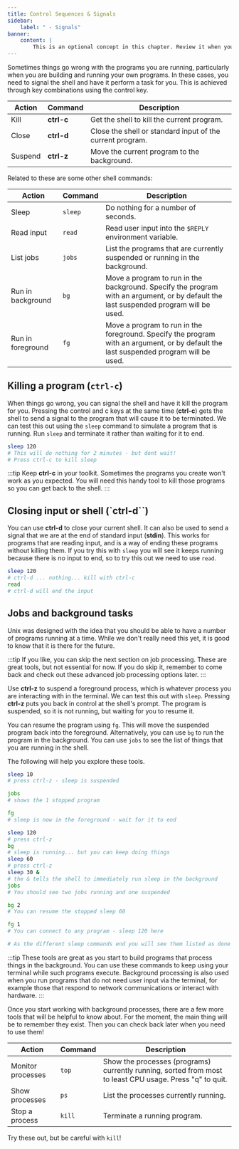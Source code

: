 ```yaml
---
title: Control Sequences & Signals
sidebar:
    label: " - Signals"
banner:
    content: |
        This is an optional concept in this chapter. Review it when you are on top of the other ideas.
---
```


Sometimes things go wrong with the programs you are running, particularly when you are building and running your own programs. In these cases, you need to signal the shell and have it perform a task for you. This is achieved through key combinations using the control key.

| **Action** | **Command** | **Description**                                           |
|------------|-------------|-----------------------------------------------------------|
| Kill       | **ctrl-c**  | Get the shell to kill the current program.                |
| Close      | **ctrl-d**  | Close the shell or standard input of the current program. |
| Suspend    | **ctrl-z**  | Move the current program to the background.               |

Related to these are some other shell commands:

| **Action**        | **Command** | **Description** |
|-------------------|-------------|-----------------------------------------------------------------------------------|
| Sleep             |`sleep`      | Do nothing for a number of seconds. |
| Read input        |`read`       | Read user input into the `$REPLY` environment variable. |
| List jobs         |`jobs`       | List the programs that are currently suspended or running in the background. |
| Run in background |`bg`         | Move a program to run in the background. Specify the program with an argument, or by default the last suspended program will be used. |
| Run in foreground |`fg`         | Move a program to run in the foreground. Specify the program with an argument, or by default the last suspended program will be used. |

## Killing a program (`ctrl-c`)

When things go wrong, you can signal the shell and have it kill the program for you. Pressing the control and c keys at the same time (**ctrl-c**) gets the shell to send a signal to the program that will cause it to be terminated. We can test this out using the `sleep` command to simulate a program that is running. Run `sleep` and terminate it rather than waiting for it to end.

```sh
sleep 120
# This will do nothing for 2 minutes - but dont wait!
# Press ctrl-c to kill sleep
```

:::tip
Keep **ctrl-c** in your toolkit. Sometimes the programs you create won't work as you expected. You will need this handy tool to kill those programs so you can get back to the shell.
:::

## Closing input or shell (`ctrl-d``)

You can use **ctrl-d** to close your current shell. It can also be used to send a signal that we are at the end of standard input (**stdin**). This works for programs that are reading input, and is a way of ending these programs without killing them. If you try this with `sleep` you will see it keeps running because there is no input to end, so to try this out we need to use `read`.

```sh
sleep 120
# ctrl-d ... nothing... kill with ctrl-c
read
# ctrl-d will end the input
```

## Jobs and background tasks

Unix was designed with the idea that you should be able to have a number of programs running at a time. While we don't really need this yet, it is good to know that it is there for the future.

:::tip
If you like, you can skip the next section on job processing. These are great tools, but not essential for now. If you do skip it, remember to come back and check out these advanced job processing options later.
:::

Use **ctrl-z** to suspend a foreground process, which is whatever process you are interacting with in the terminal. We can test this out with `sleep`. Pressing **ctrl-z** puts you back in control at the shell's prompt. The program is suspended, so it is not running, but waiting for you to resume it.

You can resume the program using `fg`. This will move the suspended program back into the foreground. Alternatively, you can use `bg` to run the program in the background. You can use `jobs` to see the list of things that you are running in the shell.

The following will help you explore these tools.

```sh
sleep 10
# press ctrl-z - sleep is suspended

jobs
# shows the 1 stopped program

fg
# sleep is now in the foreground - wait for it to end

sleep 120
# press ctrl-z
bg
# sleep is running... but you can keep doing things
sleep 60
# press ctrl-z
sleep 30 &
# the & tells the shell to immediately run sleep in the background
jobs
# You should see two jobs running and one suspended

bg 2
# You can resume the stopped sleep 60

fg 1
# You can connect to any program - sleep 120 here

# As the different sleep commands end you will see them listed as done
```

:::tip
These tools are great as you start to build programs that process things in the background. You can use these commands to keep using your terminal while such programs execute. Background processing is also used when you run programs that do not need user input via the terminal, for example those that respond to network communications or interact with hardware.
:::

Once you start working with background processes, there are a few more tools that will be helpful to know about. For the moment, the main thing will be to remember they exist. Then you can check back later when you need to use them!

| **Action**        | **Command** |**Description**|
|-------------------|-------------|-----------------------------------------------------------------------------------|
| Monitor processes |`top`        | Show the processes (programs) currently running, sorted from most to least CPU usage. Press "q" to quit. |
| Show processes    | `ps`        | List the processes currently running. |
| Stop a process    | `kill`      | Terminate a running program. |

Try these out, but be careful with `kill`!
